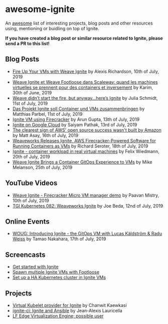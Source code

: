 # awesome-ignite

An [awesome](https://github.com/sindresorhus/awesome) list of interesting projects, blog posts and other resources
using, mentioning or buidling on top of Ignite.

**If you have created a blog post or similar resource related to Ignite, please send a PR to this list!**

## Blog Posts

- [Fire Up Your VMs with Weave Ignite](https://www.weave.works/blog/fire-up-your-vms-with-weave-ignite) by Alexis Richardson, 10th of July, 2019
- [Weave Ignite et Weave Footloose dans Scaleway: quand les machines virtuelles se prennent pour des containers et inversement](https://medium.com/@abenahmed1/weave-ignite-et-weave-footloose-dans-scaleway-quand-les-machines-virtuelles-se-prennent-pour-des-e28f5312a59f) by Karim, 30th of June, 2019
- [Weave didn’t start the fire, but anyway…here’s Ignite](https://devclass.com/2019/07/11/weave-didnt-start-the-fire-but-anyway-heres-ignite/) by Julia Schmidt, 11st of July, 2019
- [Das Projekt Ignite soll Container und VMs zusammenbringen](https://www.heise.de/developer/meldung/Das-Projekt-Ignite-soll-Container-und-VMs-zusammenbringen-4468075.html) by Matthias Parbel, 11st of July, 2019
- [Ignite VM using Firecracker](http://arun-gupta.github.io/ignite-firecracker/) by Arun Gupta, 13th of July, 2019
- [Ignite on Google Cloud](https://blog.kubernauts.io/ignite-on-google-cloud-5d5228a5ffec) by Saiyam Pathak, 13rd of July, 2019
- [The clearest sign of AWS' open source success wasn't built by Amazon](https://www.techrepublic.com/article/the-clearest-sign-of-aws-open-source-success-wasnt-built-by-amazon) by Matt Asay, 16th of July, 2019
- [Weaveworks Releases Ignite, AWS Firecracker-Powered Software for Running Containers as VMs](https://www.infoq.com/news/2019/07/weaveworks-ignite-firecracker) by Richard Seroter, 18th of July, 2019
- [Ignite - container workload in real virtual machines](https://felixwiedmann.de/ignite/) by Felix Wiedmann, 20th of July, 2019
- [Weave Ignite Brings a Container GitOps Experience to VMs](https://thenewstack.io/weave-ignite-brings-a-container-gitops-experience-to-vms/) by Mike Melanson, 25th of July, 2019

## YouTube Videos

- [Weave Ignite - Firecracker Micro VM manager demo](https://youtu.be/s_O75zt-oBg) by Paavan Mistry, 10th of July, 2019
- [TGI Kubernetes 082: Weaveworks Ignite](https://youtu.be/aq-wlslJ5MQ) by Joe Beda, 12nd of July, 2019

## Online Events

- [WOUG: Introducing Ignite - the GitOps VM with Lucas Käldström & Radu Weiss](https://www.meetup.com/Weave-User-Group/events/262973798/) by Tamao Nakahara, 17th of July, 2019

## Screencasts

- [Get started with Ignite](https://asciinema.org/a/252221)
- [Spawn multiple Ignite VMs with Footloose](https://asciinema.org/a/251272)
- [Set up a HA Kubernetes cluster in Ignite VMs](https://asciinema.org/a/252343)

## Projects

- [Virtual Kubelet provider for Ignite](https://github.com/chanwit/vkignite) by Chanwit Kaewkasi
- [ignite-ci: Ignite and Ansible](https://gitlab.com/neith00/ignite-ci) by Jean-Alexis Lauricella
- [LF Edge Virtualization Engine; possible user](https://github.com/lf-edge/eve/blob/master/docs/CONTAINERS.md)
